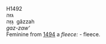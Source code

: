 <body>
  <p>H1492<br>  גּזּה  <br> גָּזַּה  ‎  gâzzah  <br><i>gaz-zaw‘ </i><br>Feminine from <a href="h1494.htm">1494</a>  a <i>fleece: - </i>fleece.<br></p>
 </body>